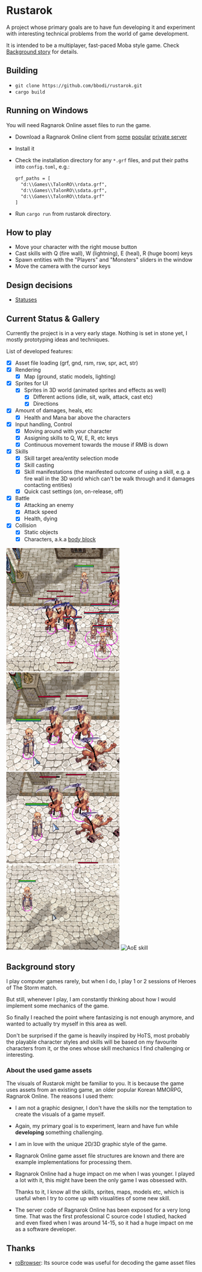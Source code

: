 # Rustarok

A project whose primary goals are to have fun developing it and experiment with interesting technical problems from the world of game development.

It is intended to be a multiplayer, fast-paced Moba style game. Check [Background story](#background-story) for details.

## Building

- ``git clone https://github.com/bbodi/rustarok.git``
- ``cargo build``

## Running on Windows
You will need Ragnarok Online asset files to run the game.

- Download a Ragnarok Online client from [some](https://talonro.com/) [popular](http://playdreamerro.com/) [private server](https://topg.org/ragnarok-private-servers/)

- Install it

- Check the installation directory for any ``*.grf`` files, and put their paths into ``config.toml``, e.g.:
  ```
  grf_paths = [
    "d:\\Games\\TalonRO\\rdata.grf",
    "d:\\Games\\TalonRO\\sdata.grf",
    "d:\\Games\\TalonRO\\tdata.grf"
  ]
  ```
  
- Run ``cargo run`` from rustarok directory.

## How to play

- Move your character with the right mouse button
- Cast skills with Q (fire wall), W (lightning), E (heal), R (huge boom) keys
- Spawn entities with the "Players" and "Monsters" sliders in the window
- Move the camera with the cursor keys

## Design decisions
- [Statuses](https://github.com/bbodi/rustarok/issues/1)

## Current Status & Gallery

Currently the project is in a very early stage. Nothing is set in stone yet, I mostly prototyping ideas and techniques.


List of developed features:

- [x] Asset file loading (grf, gnd, rsm, rsw, spr, act, str)
- [x] Rendering
  - [x] Map (ground, static models, lighting)
- [x] Sprites for UI
  - [x] Sprites in 3D world (animated sprites and effects as well)
    - [x] Different actions (idle, sit, walk, attack, cast etc)
    - [x] Directions
- [x] Amount of damages, heals, etc
  - [x] Health and Mana bar above the characters
- [x] Input handling, Control
  - [x] Moving around with your character
  - [x] Assigning skills to Q, W, E, R, etc keys
  - [x] Continuous movement towards the mouse if RMB is down
- [x] Skills
  - [x] Skill target area/entity selection mode
  - [x] Skill casting
  - [x] Skill manifestations (the manifested outcome of using a skill, e.g. a fire wall in the 3D world which can't be walk through and it damages contacting entities)
  - [x] Quick cast settings (on, on-release, off)
- [x] Battle
  - [x] Attacking an enemy 
  - [x] Attack speed
  - [x] Health, dying
- [x] Collision
  - [x] Static objects
  - [x] Characters, a.k.a [body block](https://www.youtube.com/watch?v=nk2O6YsCWwI)

<p float="left">
<img width="300" src="readme_assets/body_blocking.gif" title="Body blocking">
<img width="300" src="readme_assets/normal_aspd.gif" title="Normal attack">
<img width="300" src="readme_assets/quick_aspd.gif" title="Quick attack">
<img width="300" src="readme_assets/heal.gif" title="Heal">
<img width="300" src="readme_assets/aoe.gif" title="AoE skill">
</p>

## Background story

I play computer games rarely, but when I do, I play 1 or 2 sessions of Heroes of The Storm match. 

But still, whenever I play, I am constantly thinking about how I would implement some mechanics of the game. 

So finally I reached the point where fantasizing is not enough anymore, and wanted to actually try myself in this area as well. 

Don't be surprised if the game is heavily inspired by HoTS, most probably the playable character styles and skills will be based on my favourite characters from it, or the ones whose skill mechanics I find challenging or interesting.

### About the used game assets

The visuals of Rustarok might be familiar to you. It is because the game uses assets from an existing game, an older popular Korean MMORPG, Ragnarok Online. The reasons I used them:

- I am not a graphic designer, I don't have the skills nor the temptation to create the visuals of a game myself.

- Again, my primary goal is to experiment, learn and have fun while **developing** something challenging.

- I am in love with the unique 2D/3D graphic style of the game.

- Ragnarok Online game asset file structures are known and there are example implementations for processing them.

- Ragnarok Online had a huge impact on me when I was younger. I played a lot with it, this might have been the only game I was obsessed with.

  Thanks to it, I know all the skills, sprites, maps, models etc, which is useful when I try to come up with visualities of some new skill.

- The server code of Ragnarok Online has been exposed for a very long time. That was the first professional C source code I studied, hacked and even fixed when I was around 14-15, so it had a huge impact on me as a software developer.

## Thanks

- [roBrowser](https://github.com/vthibault/roBrowser/): Its source code was useful for decoding the game asset files
